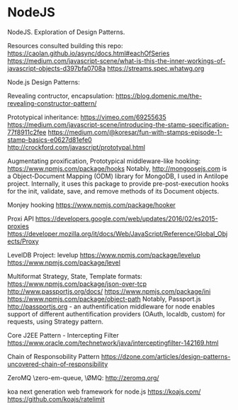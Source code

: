 # NodeJS
NodeJS. Exploration of Design Patterns.

Resources consulted building this repo:
https://caolan.github.io/async/docs.html#eachOfSeries
https://medium.com/javascript-scene/what-is-this-the-inner-workings-of-javascript-objects-d397bfa0708a
https://streams.spec.whatwg.org

Node.js Design Patterns: 

Revealing contructor, encapsulation: 
https://blog.domenic.me/the-revealing-constructor-pattern/

Prototypical inheritance: https://vimeo.com/69255635
https://medium.com/javascript-scene/introducing-the-stamp-specification-77f8911c2fee
https://medium.com/@koresar/fun-with-stamps-episode-1-stamp-basics-e0627d81efe0
http://crockford.com/javascript/prototypal.html

Augmentating proxification, Prototypical middleware-like hooking: 
https://www.npmjs.com/package/hooks
Notably, http://mongoosejs.com is a Object-Document Mapping (ODM) library for MongoDB, I used in Antilope project. Internally, it uses this package to provide pre-post-execution hooks for the init, validate, save, and remove methods of its Document objects.

Monjey hooking https://www.npmjs.com/package/hooker

Proxi API 
https://developers.google.com/web/updates/2016/02/es2015-proxies
https://developer.mozilla.org/it/docs/Web/JavaScript/Reference/Global_Objects/Proxy

LevelDB Project:
levelup https://www.npmjs.com/package/levelup
https://www.npmjs.com/package/level

Multiformat Strategy, State, Template formats:
https://www.npmjs.com/package/json-over-tcp
http://www.passportjs.org/docs/
https://www.npmjs.com/package/ini
https://www.npmjs.com/package/object-path
Notably, Passport.js http://passportjs.org - an authentification middleware for node enables support of different authentification providers (OAuth, localdb, custom) for requests, using Strategy pattern.

Core J2EE Pattern - Intercepting Filter
https://www.oracle.com/technetwork/java/interceptingfilter-142169.html

Chain of Responsobility Pattern
https://dzone.com/articles/design-patterns-uncovered-chain-of-responsibility

ZeroMQ \zero-em-queue\, \ØMQ\:
http://zeromq.org/

koa next generation web framework for node.js 
https://koajs.com/
https://github.com/koajs/ratelimit



